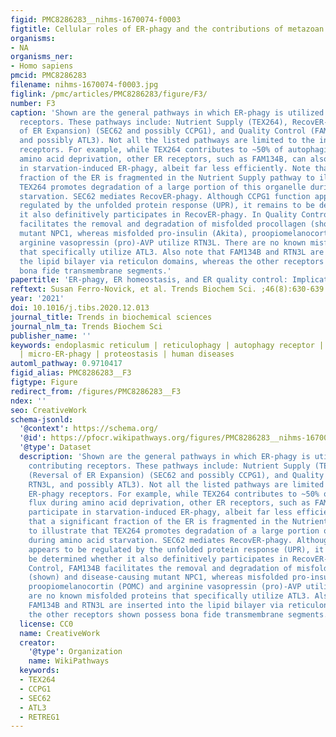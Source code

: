```yaml
---
figid: PMC8286283__nihms-1670074-f0003
figtitle: Cellular roles of ER-phagy and the contributions of metazoan ER-phagy receptors
organisms:
- NA
organisms_ner:
- Homo sapiens
pmcid: PMC8286283
filename: nihms-1670074-f0003.jpg
figlink: /pmc/articles/PMC8286283/figure/F3/
number: F3
caption: 'Shown are the general pathways in which ER-phagy is utilized and the contributing
  receptors. These pathways include: Nutrient Supply (TEX264), RecovER-phagy (Reversal
  of ER Expansion) (SEC62 and possibly CCPG1), and Quality Control (FAM134B, RTN3L,
  and possibly ATL3). Not all the listed pathways are limited to the indicated ER-phagy
  receptors. For example, while TEX264 contributes to ~50% of autophagic flux during
  amino acid deprivation, other ER receptors, such as FAM134B, can also participate
  in starvation-induced ER-phagy, albeit far less efficiently. Note that a significant
  fraction of the ER is fragmented in the Nutrient Supply pathway to illustrate that
  TEX264 promotes degradation of a large portion of this organelle during amino acid
  starvation. SEC62 mediates RecovER-phagy. Although CCPG1 function appears to be
  regulated by the unfolded protein response (UPR), it remains to be determined whether
  it also definitively participates in RecovER-phagy. In Quality Control, FAM134B
  facilitates the removal and degradation of misfolded procollagen (shown) and disease-causing
  mutant NPC1, whereas misfolded pro-insulin (Akita), proopiomelanocortin (POMC) and
  arginine vasopressin (pro)-AVP utilize RTN3L. There are no known misfolded proteins
  that specifically utilize ATL3. Also note that FAM134B and RTN3L are inserted into
  the lipid bilayer via reticulon domains, whereas the other receptors shown possess
  bona fide transmembrane segments.'
papertitle: 'ER-phagy, ER homeostasis, and ER quality control: Implications for disease.'
reftext: Susan Ferro-Novick, et al. Trends Biochem Sci. ;46(8):630-639.
year: '2021'
doi: 10.1016/j.tibs.2020.12.013
journal_title: Trends in biochemical sciences
journal_nlm_ta: Trends Biochem Sci
publisher_name: ''
keywords: endoplasmic reticulum | reticulophagy | autophagy receptor | macro-ER-phagy
  | micro-ER-phagy | proteostasis | human diseases
automl_pathway: 0.9710417
figid_alias: PMC8286283__F3
figtype: Figure
redirect_from: /figures/PMC8286283__F3
ndex: ''
seo: CreativeWork
schema-jsonld:
  '@context': https://schema.org/
  '@id': https://pfocr.wikipathways.org/figures/PMC8286283__nihms-1670074-f0003.html
  '@type': Dataset
  description: 'Shown are the general pathways in which ER-phagy is utilized and the
    contributing receptors. These pathways include: Nutrient Supply (TEX264), RecovER-phagy
    (Reversal of ER Expansion) (SEC62 and possibly CCPG1), and Quality Control (FAM134B,
    RTN3L, and possibly ATL3). Not all the listed pathways are limited to the indicated
    ER-phagy receptors. For example, while TEX264 contributes to ~50% of autophagic
    flux during amino acid deprivation, other ER receptors, such as FAM134B, can also
    participate in starvation-induced ER-phagy, albeit far less efficiently. Note
    that a significant fraction of the ER is fragmented in the Nutrient Supply pathway
    to illustrate that TEX264 promotes degradation of a large portion of this organelle
    during amino acid starvation. SEC62 mediates RecovER-phagy. Although CCPG1 function
    appears to be regulated by the unfolded protein response (UPR), it remains to
    be determined whether it also definitively participates in RecovER-phagy. In Quality
    Control, FAM134B facilitates the removal and degradation of misfolded procollagen
    (shown) and disease-causing mutant NPC1, whereas misfolded pro-insulin (Akita),
    proopiomelanocortin (POMC) and arginine vasopressin (pro)-AVP utilize RTN3L. There
    are no known misfolded proteins that specifically utilize ATL3. Also note that
    FAM134B and RTN3L are inserted into the lipid bilayer via reticulon domains, whereas
    the other receptors shown possess bona fide transmembrane segments.'
  license: CC0
  name: CreativeWork
  creator:
    '@type': Organization
    name: WikiPathways
  keywords:
  - TEX264
  - CCPG1
  - SEC62
  - ATL3
  - RETREG1
---
```

